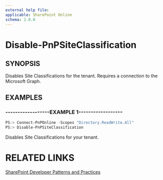 ```yaml
---
external help file:
applicable: SharePoint Online
schema: 2.0.0
---
```

# Disable-PnPSiteClassification

## SYNOPSIS
Disables Site Classifications for the tenant. Requires a connection to the Microsoft Graph.

## EXAMPLES

### ------------------EXAMPLE 1------------------
```powershell
PS:> Connect-PnPOnline -Scopes "Directory.ReadWrite.All"
PS:> Disable-PnPSiteClassification
```

Disables Site Classifications for your tenant.

# RELATED LINKS

[SharePoint Developer Patterns and Practices](http://aka.ms/sppnp)